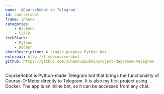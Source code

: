 ```yaml
---
name: '@CourseRobot on Telegram'
id: courserobot
frame: iPhone
categories:
    - Backend
    - CI/CD
techStack:
    - Python
    - Docker
shortDescription: A single-purpose Python bot.
external: http://t.me/courserobot
github: https://github.com/Juhannuspukki/project-daydream-telegram
---
```


CourseRobot is Python-made Telegram bot that brings the functionality of
Course-O-Meter directly to Telegram. It is also my first project using Docker.
The app is an inline bot, so it can be accessed from any chat.
